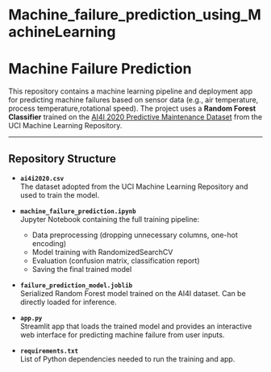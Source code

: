 # Machine_failure_prediction_using_MachineLearning

# Machine Failure Prediction

This repository contains a machine learning pipeline and deployment app for predicting machine failures based on sensor data (e.g., air temperature, process temperature,rotational speed). The project uses a **Random Forest Classifier** trained on the [AI4I 2020 Predictive Maintenance Dataset](https://archive.ics.uci.edu/dataset/601/ai4i+2020+predictive+maintenance+dataset) from the UCI Machine Learning Repository.

---

## Repository Structure

- **`ai4i2020.csv`**  
  The dataset adopted from the UCI Machine Learning Repository and used to train the model.  

- **`machine_failure_prediction.ipynb`**  
  Jupyter Notebook containing the full training pipeline:  
  - Data preprocessing (dropping unnecessary columns, one-hot encoding)  
  - Model training with RandomizedSearchCV  
  - Evaluation (confusion matrix, classification report)  
  - Saving the final trained model  

- **`failure_prediction_model.joblib`**  
  Serialized Random Forest model trained on the AI4I dataset. Can be directly loaded for inference.  

- **`app.py`**  
  Streamlit app that loads the trained model and provides an interactive web interface for predicting machine failure from user inputs.  

- **`requirements.txt`**  
  List of Python dependencies needed to run the training and app.  


